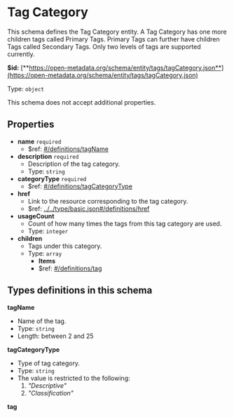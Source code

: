 # Tag Category

This schema defines the Tag Category entity. A Tag Category has one more children tags called Primary Tags. Primary Tags can further have children Tags called Secondary Tags. Only two levels of tags are supported currently.

**$id:** [**https://open-metadata.org/schema/entity/tags/tagCategory.json**](https://open-metadata.org/schema/entity/tags/tagCategory.json)

Type: `object`

This schema does not accept additional properties.

## Properties

* **name** `required`
  * $ref: [\#/definitions/tagName](tag-category.md#types-definitions-in-this-schema)
* **description** `required`
  * Description of the tag category.
  * Type: `string`
* **categoryType** `required`
  * $ref: [\#/definitions/tagCategoryType](tag-category.md#types-definitions-in-this-schema)
* **href**
  * Link to the resource corresponding to the tag category.
  * $ref: [../../type/basic.json\#/definitions/href](../types/basic.md#types-definitions-in-this-schema)
* **usageCount**
  * Count of how many times the tags from this tag category are used.
  * Type: `integer`
* **children**
  * Tags under this category.
  * Type: `array`
    * **Items**
    * $ref: [\#/definitions/tag](tag-category.md#types-definitions-in-this-schema)

## Types definitions in this schema

**tagName**

* Name of the tag.
* Type: `string`
* Length: between 2 and 25

**tagCategoryType**

* Type of tag category.
* Type: `string`
* The value is restricted to the following: 
  1. _"Descriptive"_
  2. _"Classification"_

**tag**

